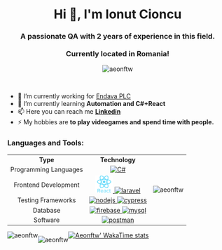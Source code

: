 <h1 align="center">Hi 👋, I'm Ionut Cioncu</h1>
<h3 align="center">A passionate QA  with 2 years of experience in this field. <br/><br/> Currently located in Romania!</h3>
<p align="center"> <img src="https://komarev.com/ghpvc/?username=aeonftw&label=Profile%20views&color=0e75b6&style=flat" alt="aeonftw" /> </p>
<br />

- 🔭 I’m currently working for [Endava PLC](https://www.endava.com/)
- 🌱 I’m currently learning **Automation and C#+React**
- 📫 Here you can reach me **[Linkedin](https://www.linkedin.com/in/cioncu/)**
- ⚡ My hobbies are **to play videogames and spend time with people.**

<h3 align="left">Languages and Tools:</h3>

<table>
    <tr>
        <td style="text-align: center;"><b>Type</b></td>
        <td style="text-align: center;"><b>Technology</b></td>
        <td rowspan="8" style="height: 100%; border:none">
            <img src="https://github-readme-stats.vercel.app/api/top-langs/?username=aeonftw&hide=blade,php,shaderLab,hlsl,java,c++&langs_count=6" alt="aeonftw" />
        </td>
    </tr>
    <tr>
        <td style="text-align: center;">Programming Languages</td>
        <td style="text-align: center;">
            <a href="https://dotnet.microsoft.com/en-us/languages/csharp" target="_blank" rel="noreferrer"> <img src="https://upload.wikimedia.org/wikipedia/commons/thumb/b/bd/Logo_C_sharp.svg/256px-Logo_C_sharp.svg.png?20221121173824" alt="C#" width="40" height="40" /> </a>    
        </td>
    </tr>
    <tr>
        <td style="text-align: center;">Frontend Development</td>
        <td style="text-align: center;"><a href="https://reactjs.org/" target="_blank" rel="noreferrer"> <img src="https://raw.githubusercontent.com/devicons/devicon/master/icons/react/react-original-wordmark.svg" alt="react" width="40" height="40" /> </a> <a href="https://laravel.com/" target="_blank" rel="noreferrer"> <img src="https://cdn.worldvectorlogo.com/logos/laravel-2.svg" alt="laravel" width="40" height="40"/> </a> 
    </tr>
    <tr>
        <td style="text-align: center;">Testing Frameworks</td>
        <td style="text-align: center;"><a href="https://www.selenium.dev/" target="_blank" rel="noreferrer"> <img src="https://www.svgrepo.com/show/354321/selenium.svg" alt="nodejs" width="40" height="40" /> </a> <a href="https://expressjs.com" target="_blank" rel="noreferrer"> <img src="https://asset.brandfetch.io/idIq_kF0rb/idv3zwmSiY.jpeg" alt="cypress" width="40" height="40" /> </a></td>
    </tr>
    <tr>
        <td style="text-align: center;">Database</td>
        <td style="text-align: center;"><a href="https://www.postgresql.org/" target="_blank" rel="noreferrer"> <img src="https://upload.wikimedia.org/wikipedia/commons/thumb/2/29/Postgresql_elephant.svg/800px-Postgresql_elephant.svg.png" alt="firebase" width="40" height="40" /> </a>      <a href="https://azure.microsoft.com/en-us/products/cosmos-db" target="_blank" rel="noreferrer"> <img src="https://logowik.com/content/uploads/images/azure-cosmos-db7049.jpg" alt="mysql" width="40" height="40" /> </a></td>
    </tr>
    <tr>
        <td style="text-align: center;">Software</td>
        <td style="text-align: center;"><a href="https://postman.com" target="_blank" rel="noreferrer"> <img src="https://www.vectorlogo.zone/logos/getpostman/getpostman-icon.svg" alt="postman" width="40" height="40"/> 
    </tr>
</table>

<p><img align="left" src="https://github-readme-stats.vercel.app/api?username=aeonftw&show_icons=true&locale=en" alt="aeonftw" /></p>
<p><img align="left" style="margin-top: 10px" src="https://github-readme-streak-stats.herokuapp.com/?user=aeonftw&" alt="aeonftw" /></p>

[![Aeonftw' WakaTime stats](https://github-readme-stats.vercel.app/api/wakatime?username=aeonftw)](https://github.com/aeonftw)